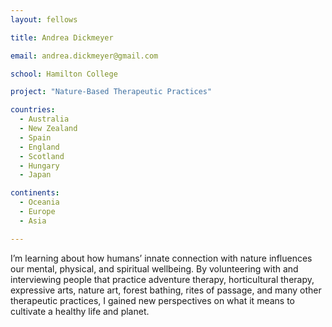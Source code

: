```yaml
---
layout: fellows

title: Andrea Dickmeyer

email: andrea.dickmeyer@gmail.com

school: Hamilton College

project: "Nature-Based Therapeutic Practices"

countries:
  - Australia
  - New Zealand
  - Spain
  - England
  - Scotland
  - Hungary
  - Japan

continents:
  - Oceania
  - Europe
  - Asia

---
```


I’m learning about how humans’ innate connection with nature influences our mental, physical, and spiritual wellbeing. By volunteering with and interviewing people that practice adventure therapy, horticultural therapy, expressive arts, nature art, forest bathing, rites of passage, and many other therapeutic practices, I gained new perspectives on what it means to cultivate a healthy life and planet.